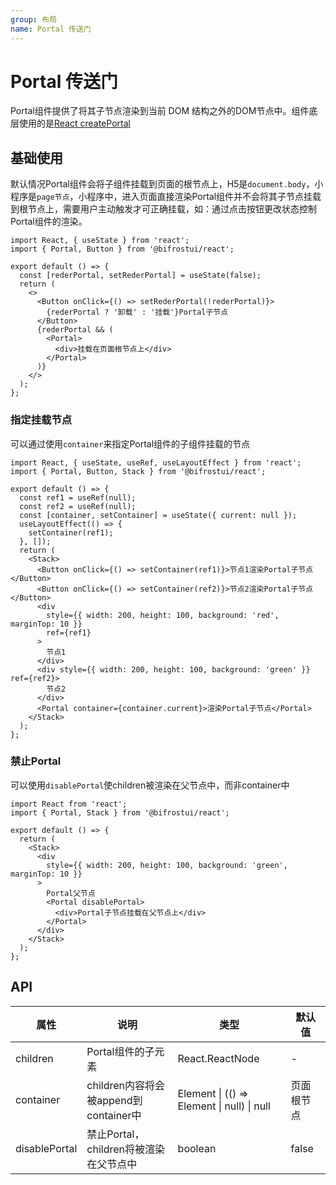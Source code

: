 ```yaml
---
group: 布局
name: Portal 传送门
---
```


# Portal 传送门

Portal组件提供了将其子节点渲染到当前 DOM 结构之外的DOM节点中。组件底层使用的是[React createPortal](https://react.dev/reference/react-dom/createPortal)

## 基础使用

默认情况Portal组件会将子组件挂载到页面的根节点上，H5是`document.body`，小程序是`page节点`，小程序中，进入页面直接渲染Portal组件并不会将其子节点挂载到根节点上，需要用户主动触发才可正确挂载，如：通过点击按钮更改状态控制Portal组件的渲染。

```tsx
import React, { useState } from 'react';
import { Portal, Button } from '@bifrostui/react';

export default () => {
  const [rederPortal, setRederPortal] = useState(false);
  return (
    <>
      <Button onClick={() => setRederPortal(!rederPortal)}>
        {rederPortal ? '卸载' : '挂载'}Portal子节点
      </Button>
      {rederPortal && (
        <Portal>
          <div>挂载在页面根节点上</div>
        </Portal>
      )}
    </>
  );
};
```

### 指定挂载节点

可以通过使用`container`来指定Portal组件的子组件挂载的节点

```tsx
import React, { useState, useRef, useLayoutEffect } from 'react';
import { Portal, Button, Stack } from '@bifrostui/react';

export default () => {
  const ref1 = useRef(null);
  const ref2 = useRef(null);
  const [container, setContainer] = useState({ current: null });
  useLayoutEffect(() => {
    setContainer(ref1);
  }, []);
  return (
    <Stack>
      <Button onClick={() => setContainer(ref1)}>节点1渲染Portal子节点</Button>
      <Button onClick={() => setContainer(ref2)}>节点2渲染Portal子节点</Button>
      <div
        style={{ width: 200, height: 100, background: 'red', marginTop: 10 }}
        ref={ref1}
      >
        节点1
      </div>
      <div style={{ width: 200, height: 100, background: 'green' }} ref={ref2}>
        节点2
      </div>
      <Portal container={container.current}>渲染Portal子节点</Portal>
    </Stack>
  );
};
```

### 禁止Portal

可以使用`disablePortal`使children被渲染在父节点中，而非container中

```tsx
import React from 'react';
import { Portal, Stack } from '@bifrostui/react';

export default () => {
  return (
    <Stack>
      <div
        style={{ width: 200, height: 100, background: 'green', marginTop: 10 }}
      >
        Portal父节点
        <Portal disablePortal>
          <div>Portal子节点挂载在父节点上</div>
        </Portal>
      </div>
    </Stack>
  );
};
```

## API

| 属性          | 说明                                   | 类型                                       | 默认值     |
| ------------- | -------------------------------------- | ------------------------------------------ | ---------- |
| children      | Portal组件的子元素                     | React.ReactNode                            | -          |
| container     | children内容将会被append到container中  | Element \| (() => Element \| null) \| null | 页面根节点 |
| disablePortal | 禁止Portal，children将被渲染在父节点中 | boolean                                    | false      |
